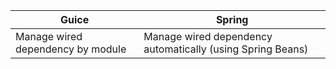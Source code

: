 | Guice | Spring |
|---|---|
| Manage wired dependency by module | Manage wired dependency automatically (using Spring Beans)|